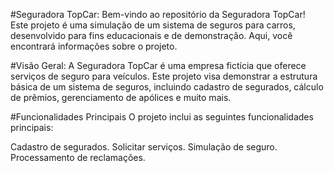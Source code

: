 #Seguradora TopCar: 
Bem-vindo ao repositório da Seguradora TopCar! Este projeto é uma simulação de um sistema de seguros para carros, desenvolvido para fins educacionais e de demonstração. Aqui, você encontrará informações sobre o projeto.

#Visão Geral:
A Seguradora TopCar é uma empresa fictícia que oferece serviços de seguro para veículos. Este projeto visa demonstrar a estrutura básica de um sistema de seguros, incluindo cadastro de segurados, cálculo de prêmios, gerenciamento de apólices e muito mais.

#Funcionalidades Principais
O projeto inclui as seguintes funcionalidades principais:

Cadastro de segurados.
Solicitar serviços.
Simulação de seguro.
Processamento de reclamações.
